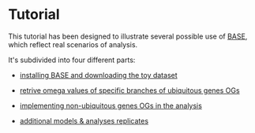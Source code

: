 # Tutorial

This tutorial has been designed to illustrate several possible use of [BASE](https://github.com/for-giobbe/BASE), which reflect real scenarios of analysis.

It's subdivided into four different parts:

* [installing BASE and downloading the toy dataset](https://github.com/for-giobbe/BASE/blob/master/tutorial_1.md)

* [retrive omega values of specific branches of ubiquitous genes OGs](https://github.com/for-giobbe/BASE/blob/master/tutorial_2.md)

* [implementing non-ubiquitous genes OGs in the analysis](https://github.com/for-giobbe/BASE/blob/master/tutorial_3.md)

* [additional models & analyses replicates](https://github.com/for-giobbe/BASE/blob/master/tutorial_4.md)
